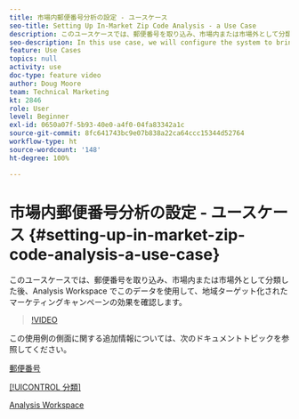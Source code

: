```yaml
---
title: 市場内郵便番号分析の設定 - ユースケース
seo-title: Setting Up In-Market Zip Code Analysis - a Use Case
description: このユースケースでは、郵便番号を取り込み、市場内または市場外として分類した後、Analysis Workspace でこのデータを使用して、地域ターゲット化されたマーケティングキャンペーンの効果を確認します。
seo-description: In this use case, we will configure the system to bring in zip codes, classify them as in-market or out-of-market, and then use this data in Analysis Workspace so that we can see the effectiveness of our geo-targeted marketing campaigns.
feature: Use Cases
topics: null
activity: use
doc-type: feature video
author: Doug Moore
team: Technical Marketing
kt: 2846
role: User
level: Beginner
exl-id: 0650a07f-5b93-40e0-a4f0-04fa83342a1c
source-git-commit: 8fc641743bc9e07b838a22ca64ccc15344d52764
workflow-type: ht
source-wordcount: '148'
ht-degree: 100%

---
```


# 市場内郵便番号分析の設定 - ユースケース {#setting-up-in-market-zip-code-analysis-a-use-case}

このユースケースでは、郵便番号を取り込み、市場内または市場外として分類した後、Analysis Workspace でこのデータを使用して、地域ターゲット化されたマーケティングキャンペーンの効果を確認します。

>[!VIDEO](https://video.tv.adobe.com/v/27052/?quality=12&learn=on)

この使用例の側面に関する追加情報については、次のドキュメントトピックを参照してください。

[郵便番号](https://experienceleague.adobe.com/docs/analytics/components/dimensions/zip-code.html?lang=ja)

[[!UICONTROL 分類]](https://experienceleague.adobe.com/docs/analytics/components/classifications/c-classifications.html?lang=ja)

[Analysis Workspace](https://experienceleague.adobe.com/docs/analytics/analyze/analysis-workspace/home.html?lang=ja)
